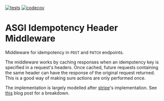 [![tests](https://github.com/sondrelg/asgi-idempotency-header/actions/workflows/test.yml/badge.svg)](https://github.com/sondrelg/asgi-idempotency-header/actions/workflows/test.yml)
[![codecov](https://codecov.io/gh/sondrelg/asgi-idempotency-header/branch/main/graph/badge.svg?token=UOJTCSY8H7)](https://codecov.io/gh/sondrelg/asgi-idempotency-header)

# ASGI Idempotency Header Middleware

Middleware for idempotency in `POST` and `PATCH` endpoints.

The middleware works by caching responses when an idempotency key is
specified in a request's headers. Once cached, future requests containing
the same header can have the response of the original request returned.
This is a good way of making sure actions are only performed once.

The implementation is largely modelled after [stripe](stripe.com)'s implementation. See [this](https://stripe.com/blog/idempotency) blog post for a breakdown.
